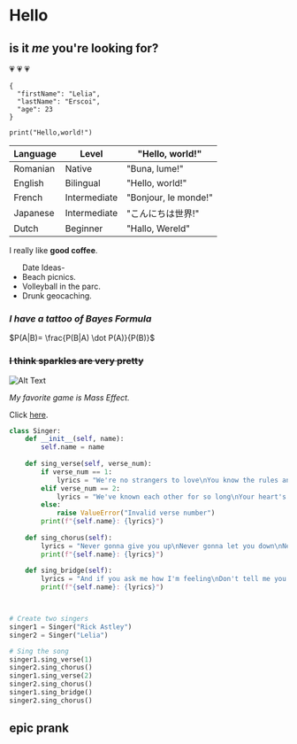 
# Hello
## is it *me* you're looking for?
:heartpulse: :heartpulse: :heartpulse:

```
{
  "firstName": "Lelia",
  "lastName": "Erscoi",
  "age": 23
}
```



`print("Hello,world!")`

| Language | Level        | "Hello, world!"      |
|----------|--------------|----------------------|
| Romanian | Native       | "Buna, lume!"        |
| English  | Bilingual    | "Hello, world!"      |
| French   | Intermediate | "Bonjour, le monde!" |
| Japanese | Intermediate | "こんにちは世界!"    |
| Dutch    | Beginner     | "Hallo, Wereld"      |

I really like  **good coffee**.

<ul> Date Ideas-
    <li>Beach picnics. </li>
    <li>Volleyball in the parc. </li>
    <li>Drunk geocaching. </li>
</ul>    

### _I have a tattoo of Bayes Formula_
$P(A|B)= \frac{P(B|A) \dot P(A)}{P(B)}$


### ~~I think sparkles are very pretty~~
![Alt Text](https://media.giphy.com/media/ySvZaRKnzCdvG/giphy.gif)


_My favorite game is Mass Effect._

Click [here](https://www.youtube.com/watch?v=rh8ayPFB-3E).


``` python 
class Singer:
    def __init__(self, name):
        self.name = name
        
    def sing_verse(self, verse_num):
        if verse_num == 1:
            lyrics = "We're no strangers to love\nYou know the rules and so do I\nA full commitment's what I'm thinking of\nYou wouldn't get this from any other guy"
        elif verse_num == 2:
            lyrics = "We've known each other for so long\nYour heart's been aching but you're too shy to say it\nInside we both know what's been going on\nWe know the game and we're gonna play it"
        else:
            raise ValueError("Invalid verse number")
        print(f"{self.name}: {lyrics}")
        
    def sing_chorus(self):
        lyrics = "Never gonna give you up\nNever gonna let you down\nNever gonna run around and desert you\nNever gonna make you cry\nNever gonna say goodbye\nNever gonna tell a lie and hurt you"
        print(f"{self.name}: {lyrics}")
        
    def sing_bridge(self):
        lyrics = "And if you ask me how I'm feeling\nDon't tell me you're too blind to see"
        print(f"{self.name}: {lyrics}")



# Create two singers
singer1 = Singer("Rick Astley")
singer2 = Singer("Lelia")

# Sing the song
singer1.sing_verse(1)
singer2.sing_chorus()
singer1.sing_verse(2)
singer2.sing_chorus()
singer1.sing_bridge()
singer2.sing_chorus()
```
## epic prank
